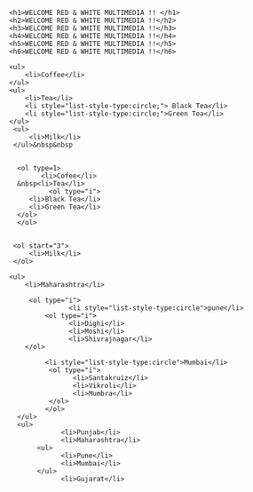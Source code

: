 <html>

<head>

</head>

<body>
          
      
          <h1>WELCOME RED & WHITE MULTIMEDIA !! </h1>
          <h2>WELCOME RED & WHITE MULTIMEDIA !!</h2>
          <h3>WELCOME RED & WHITE MULTIMEDIA !!</h3>
          <h4>WELCOME RED & WHITE MULTIMEDIA !!</h4>
          <h5>WELCOME RED & WHITE MULTIMEDIA !!</h5>
          <h6>WELCOME RED & WHITE MULTIMEDIA !!</h6>

          <ul>
              <li>Coffee</li>
          </ul>
          <ul>
              <li>Tea</li>
              <li style="list-style-type:circle;"> Black Tea</li>
              <li style="list-style-type:circle;">Green Tea</li>
          </ul>
           <ul>
               <li>Milk</li>
           </ul>&nbsp&nbsp


            <ol type=1>
                  <li>Cofee</li>
            &nbsp<li>Tea</li>
                    <ol type="i">
               <li>Black Tea</li>
               <li>Green Tea</li>
            </ol>
            </ol>
  
          
           <ol start="3">
               <li>Milk</li>
           </ol>

          <ul>
              <li>Maharashtra</li>
              
               <ol type="i">
                         <li style="list-style-type:circle">pune</li>
                   <ol type="i">
                         <li>Dighi</li>
                         <li>Moshi</li>
                         <li>Shivrajnagar</li>
              </ol>
                    
                   <li style="list-style-type:circle">Mumbai</li>
                    <ol type="i">
                          <li>Santakruiz</li>
                          <li>Vikroli</li>
                          <li>Mumbra</li>
                    </ol>
                   </ol>
            </ul>            
            <ul>
                       <li>Punjab</li>
                       <li>Maharashtra</li>
                 <ul>
                       <li>Pune</li>
                       <li>Mumbai</li>
                 </ul>
                       <li>Gujarat</li>


</body>
</html>
            </ul> 
          
         
</body>

</html>
